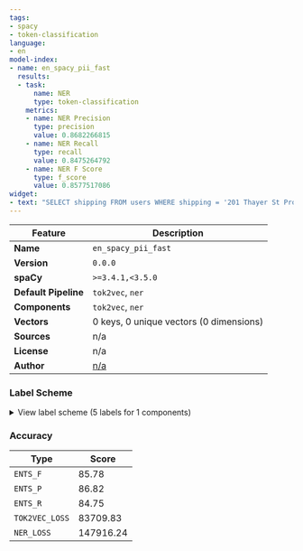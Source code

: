 ```yaml
---
tags:
- spacy
- token-classification
language:
- en
model-index:
- name: en_spacy_pii_fast
  results:
  - task:
      name: NER
      type: token-classification
    metrics:
    - name: NER Precision
      type: precision
      value: 0.8682266815
    - name: NER Recall
      type: recall
      value: 0.8475264792
    - name: NER F Score
      type: f_score
      value: 0.8577517086
widget:
- text: "SELECT shipping FROM users WHERE shipping = '201 Thayer St Providence RI 02912'"
---
```


| Feature | Description |
| --- | --- |
| **Name** | `en_spacy_pii_fast` |
| **Version** | `0.0.0` |
| **spaCy** | `>=3.4.1,<3.5.0` |
| **Default Pipeline** | `tok2vec`, `ner` |
| **Components** | `tok2vec`, `ner` |
| **Vectors** | 0 keys, 0 unique vectors (0 dimensions) |
| **Sources** | n/a |
| **License** | n/a |
| **Author** | [n/a]() |

### Label Scheme

<details>

<summary>View label scheme (5 labels for 1 components)</summary>

| Component | Labels |
| --- | --- |
| **`ner`** | `DATE_TIME`, `LOC`, `NRP`, `ORG`, `PER` |

</details>

### Accuracy

| Type | Score |
| --- | --- |
| `ENTS_F` | 85.78 |
| `ENTS_P` | 86.82 |
| `ENTS_R` | 84.75 |
| `TOK2VEC_LOSS` | 83709.83 |
| `NER_LOSS` | 147916.24 |
